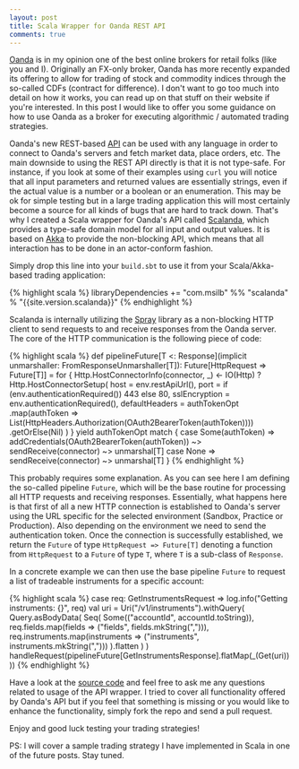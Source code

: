 ```yaml
---
layout: post
title: Scala Wrapper for Oanda REST API
comments: true
---
```


[Oanda](http://oanda.com) is in my opinion one of the best online brokers for retail folks (like you and I).
Originally an FX-only broker, Oanda has more recently expanded its offering to allow for trading of stock and commodity indices through the so-called CDFs (contract for difference).
I don't want to go too much into detail on how it works, you can read up on that stuff on their website if you're interested.
In this post I would like to offer you some guidance on how to use Oanda as a broker for executing algorithmic / automated trading strategies.

Oanda's new REST-based [API](http://developer.oanda.com/rest-live/introduction) can be used with any language in order to connect to Oanda's servers and fetch market data, place orders, etc.
The main downside to using the REST API directly is that it is not type-safe.
For instance, if you look at some of their examples using `curl` you will notice that all input parameters and returned values are essentially strings, even if the actual value is a number or a boolean or an enumeration.
This may be ok for simple testing but in a large trading application this will most certainly become a source for all kinds of bugs that are hard to track down.
That's why I created a Scala wrapper for Oanda's API called [Scalanda](https://github.com/msilb/scalanda), which provides a type-safe domain model for all input and output values.
It is based on [Akka](http://akka.io) to provide the non-blocking API, which means that all interaction has to be done in an actor-conform fashion.

Simply drop this line into your `build.sbt` to use it from your Scala/Akka-based trading application:

{% highlight scala %}
libraryDependencies += "com.msilb" %% "scalanda" % "{{site.version.scalanda}}"
{% endhighlight %}

Scalanda is internally utilizing the [Spray](http://spray.io) library as a non-blocking HTTP client to send requests to and receive responses from the Oanda server.
The core of the HTTP communication is the following piece of code:

{% highlight scala %}
def pipelineFuture[T <: Response](implicit unmarshaller: FromResponseUnmarshaller[T]): Future[HttpRequest => Future[T]] =
    for {
      Http.HostConnectorInfo(connector, _) <- IO(Http) ? Http.HostConnectorSetup(
        host = env.restApiUrl(),
        port = if (env.authenticationRequired()) 443 else 80,
        sslEncryption = env.authenticationRequired(),
        defaultHeaders = authTokenOpt
            .map(authToken => List(HttpHeaders.Authorization(OAuth2BearerToken(authToken))))
            .getOrElse(Nil)
      )
    } yield authTokenOpt match {
      case Some(authToken) => addCredentials(OAuth2BearerToken(authToken)) ~> sendReceive(connector) ~> unmarshal[T]
      case None => sendReceive(connector) ~> unmarshal[T]
    }
{% endhighlight %}

This probably requires some explanation.
As you can see here I am defining the so-called pipeline `Future`, which will be the base routine for processing all HTTP requests and receiving responses.
Essentially, what happens here is that first of all a new HTTP connection is established to Oanda's server using the URL specific for the selected environment (Sandbox, Practice or Production).
Also depending on the environment we need to send the authentication token.
Once the connection is successfully established, we return the `Future` of type `HttpRequest => Future[T]` denoting a function from `HttpRequest` to a `Future` of type `T`, where `T` is a sub-class of `Response`.

In a concrete example we can then use the base pipeline `Future` to request a list of tradeable instruments for a specific account:


{% highlight scala %}
case req: GetInstrumentsRequest =>
      log.info("Getting instruments: {}", req)
      val uri = Uri("/v1/instruments").withQuery(
        Query.asBodyData(
          Seq(
            Some(("accountId", accountId.toString)),
            req.fields.map(fields => ("fields", fields.mkString(","))),
            req.instruments.map(instruments => ("instruments", instruments.mkString(",")))
          ).flatten
        )
      )
      handleRequest(pipelineFuture[GetInstrumentsResponse].flatMap(_(Get(uri))))
{% endhighlight %}

Have a look at the [source code](https://github.com/msilb/scalanda) and feel free to ask me any questions related to usage of the API wrapper.
I tried to cover all functionality offered by Oanda's API but if you feel that something is missing or you would like to enhance the functionality, simply fork the repo and send a pull request.

Enjoy and good luck testing your trading strategies!

PS: I will cover a sample trading strategy I have implemented in Scala in one of the future posts. Stay tuned.